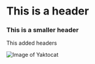 # This is a header
### This is a smaller header
This added headers

![Image of Yaktocat](https://octodex.github.com/images/yaktocat.png)
